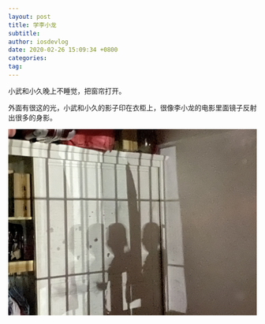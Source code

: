 ```yaml
---
layout: post
title: 学李小龙
subtitle: 
author: iosdevlog
date: 2020-02-26 15:09:34 +0800
categories: 
tag: 
---
```


小武和小久晚上不睡觉，把窗帘打开。

外面有很这的光，小武和小久的影子印在衣柜上，很像李小龙的电影里面镜子反射出很多的身影。

![shadow](https://github.com/growth15/growth15.github.io/raw/master/images/2020/02/26/shadow.jpg)
